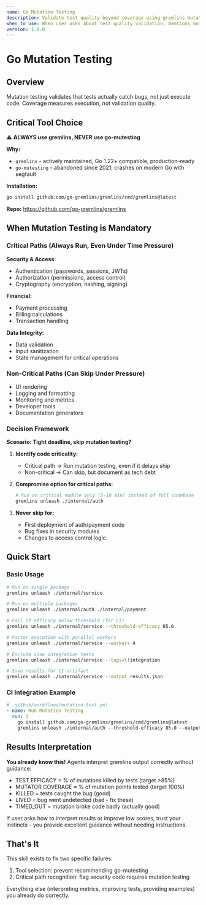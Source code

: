 ```yaml
---
name: Go Mutation Testing
description: Validate test quality beyond coverage using gremlins mutation testing for Go projects
when_to_use: When user asks about test quality validation, mentions mutation testing, or has high coverage but wants to verify tests actually catch bugs
version: 1.0.0
---
```


# Go Mutation Testing

## Overview

Mutation testing validates that tests actually catch bugs, not just execute code. Coverage measures execution, not validation quality.

## Critical Tool Choice

⚠️ **ALWAYS use gremlins, NEVER use go-mutesting**

**Why:**
- `gremlins` - actively maintained, Go 1.22+ compatible, production-ready
- `go-mutesting` - abandoned since 2021, crashes on modern Go with segfault

**Installation:**
```bash
go install github.com/go-gremlins/gremlins/cmd/gremlins@latest
```

**Repo:** https://github.com/go-gremlins/gremlins

## When Mutation Testing is Mandatory

### Critical Paths (Always Run, Even Under Time Pressure)

**Security & Access:**
- Authentication (passwords, sessions, JWTs)
- Authorization (permissions, access control)
- Cryptography (encryption, hashing, signing)

**Financial:**
- Payment processing
- Billing calculations
- Transaction handling

**Data Integrity:**
- Data validation
- Input sanitization
- State management for critical operations

### Non-Critical Paths (Can Skip Under Pressure)

- UI rendering
- Logging and formatting
- Monitoring and metrics
- Developer tools
- Documentation generators

### Decision Framework

**Scenario: Tight deadline, skip mutation testing?**

1. **Identify code criticality:**
   - Critical path → Run mutation testing, even if it delays ship
   - Non-critical → Can skip, but document as tech debt

2. **Compromise option for critical paths:**
   ```bash
   # Run on critical module only (5-10 min) instead of full codebase
   gremlins unleash ./internal/auth
   ```

3. **Never skip for:**
   - First deployment of auth/payment code
   - Bug fixes in security modules
   - Changes to access control logic

## Quick Start

### Basic Usage

```bash
# Run on single package
gremlins unleash ./internal/service

# Run on multiple packages
gremlins unleash ./internal/auth ./internal/payment

# Fail if efficacy below threshold (for CI)
gremlins unleash ./internal/service --threshold-efficacy 85.0

# Faster execution with parallel workers
gremlins unleash ./internal/service --workers 4

# Exclude slow integration tests
gremlins unleash ./internal/service --tags=\!integration

# Save results for CI artifact
gremlins unleash ./internal/service --output results.json
```

### CI Integration Example

```yaml
# .github/workflows/mutation-test.yml
- name: Run Mutation Testing
  run: |
    go install github.com/go-gremlins/gremlins/cmd/gremlins@latest
    gremlins unleash ./internal/auth --threshold-efficacy 85.0 --output mutation-results.json
```

## Results Interpretation

**You already know this!** Agents interpret gremlins output correctly without guidance:
- TEST EFFICACY = % of mutations killed by tests (target >85%)
- MUTATOR COVERAGE = % of mutation points tested (target 100%)
- KILLED = tests caught the bug (good)
- LIVED = bug went undetected (bad - fix these)
- TIMED_OUT = mutation broke code badly (actually good)

If user asks how to interpret results or improve low scores, trust your instincts - you provide excellent guidance without needing instructions.

## That's It

This skill exists to fix two specific failures:
1. Tool selection: prevent recommending go-mutesting
2. Critical path recognition: flag security code requires mutation testing

Everything else (interpreting metrics, improving tests, providing examples) you already do correctly.
